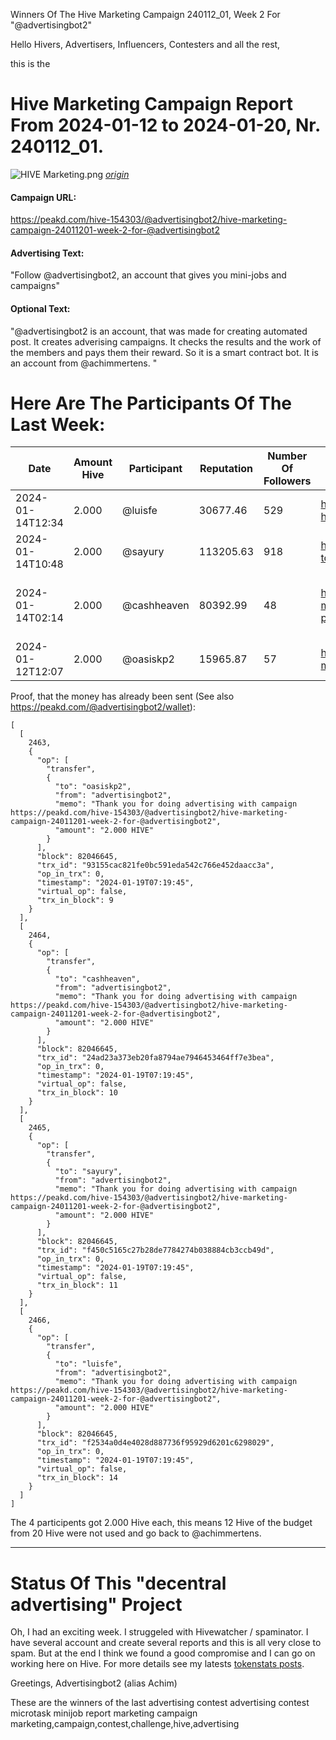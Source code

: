 Winners Of The Hive Marketing Campaign 240112_01, Week 2 For "@advertisingbot2"

Hello Hivers, Advertisers, Influencers, Contesters and all the rest,

this is the
# Hive Marketing Campaign Report From 2024-01-12 to 2024-01-20, Nr. 240112_01.
![HIVE Marketing.png](https://files.peakd.com/file/peakd-hive/achimmertens/AKqchzabeuVfZ4Dio3CipS4qSJMBALn2bcSRbCxWziyEqTSacinMkaF6h3jk4as.png)
*[origin](https://photofunia.com/)*

#### Campaign URL: 
https://peakd.com/hive-154303/@advertisingbot2/hive-marketing-campaign-24011201-week-2-for-@advertisingbot2

#### Advertising Text: 
"Follow @advertisingbot2, an account that gives you mini-jobs and campaigns"

#### Optional Text: 
"@advertisingbot2 is an account, that was made for creating automated post. It creates adverising campaigns. It checks the results and the work of the members and pays them their reward. So it is a smart contract bot. It is an account from @achimmertens. "

# Here Are The Participants Of The Last Week:
|Date|Amount Hive|Participant|Reputation|Number Of Followers|Url|Image|
|-|-|-|-|-|-|-|
|2024-01-14T12:34|2.000|@luisfe|30677.46|529|https://peakd.com/hive-179017/@luisfe/shadow-hunters-smash-contest-round-d710771de51bc|null|
|2024-01-14T10:48|2.000|@sayury|113205.63|918|https://peakd.com/hive-179017/@sayury/my-pic-to-shadow-hunters-c4aba892c39ea|null|
|2024-01-14T02:14|2.000|@cashheaven|80392.99|48|https://peakd.com/splinterlands/@cashheaven/battle-mage-secrets-going-back-to-basics-with-possibilus|![BATTLE MAGE SECRETS Back to Basics](https://images.hive.blog/0x0/https://files.peakd.com/file/peakd-hive/splinterlands/23wWkMfvbCLnoKSyogCyJNdVzjgR6aM255BF42UQEHZacT4rpnbsz8FAE1PZvoYiSbNm8.png)|
|2024-01-12T12:07|2.000|@oasiskp2|15965.87|57|https://peakd.com/hive-154303/@oasiskp2/hive-marketing|null|






Proof, that the money has already been sent (See also https://peakd.com/@advertisingbot2/wallet):

```
[
  [
    2463,
    {
      "op": [
        "transfer",
        {
          "to": "oasiskp2",
          "from": "advertisingbot2",
          "memo": "Thank you for doing advertising with campaign https://peakd.com/hive-154303/@advertisingbot2/hive-marketing-campaign-24011201-week-2-for-@advertisingbot2",
          "amount": "2.000 HIVE"
        }
      ],
      "block": 82046645,
      "trx_id": "93155cac821fe0bc591eda542c766e452daacc3a",
      "op_in_trx": 0,
      "timestamp": "2024-01-19T07:19:45",
      "virtual_op": false,
      "trx_in_block": 9
    }
  ],
  [
    2464,
    {
      "op": [
        "transfer",
        {
          "to": "cashheaven",
          "from": "advertisingbot2",
          "memo": "Thank you for doing advertising with campaign https://peakd.com/hive-154303/@advertisingbot2/hive-marketing-campaign-24011201-week-2-for-@advertisingbot2",
          "amount": "2.000 HIVE"
        }
      ],
      "block": 82046645,
      "trx_id": "24ad23a373eb20fa8794ae7946453464ff7e3bea",
      "op_in_trx": 0,
      "timestamp": "2024-01-19T07:19:45",
      "virtual_op": false,
      "trx_in_block": 10
    }
  ],
  [
    2465,
    {
      "op": [
        "transfer",
        {
          "to": "sayury",
          "from": "advertisingbot2",
          "memo": "Thank you for doing advertising with campaign https://peakd.com/hive-154303/@advertisingbot2/hive-marketing-campaign-24011201-week-2-for-@advertisingbot2",
          "amount": "2.000 HIVE"
        }
      ],
      "block": 82046645,
      "trx_id": "f450c5165c27b28de7784274b038884cb3ccb49d",
      "op_in_trx": 0,
      "timestamp": "2024-01-19T07:19:45",
      "virtual_op": false,
      "trx_in_block": 11
    }
  ],
  [
    2466,
    {
      "op": [
        "transfer",
        {
          "to": "luisfe",
          "from": "advertisingbot2",
          "memo": "Thank you for doing advertising with campaign https://peakd.com/hive-154303/@advertisingbot2/hive-marketing-campaign-24011201-week-2-for-@advertisingbot2",
          "amount": "2.000 HIVE"
        }
      ],
      "block": 82046645,
      "trx_id": "f2534a0d4e4028d887736f95929d6201c6298029",
      "op_in_trx": 0,
      "timestamp": "2024-01-19T07:19:45",
      "virtual_op": false,
      "trx_in_block": 14
    }
  ]
]
```

The 4 participents got 2.000 Hive each, this means 12 Hive of the budget from 20 Hive were not used and go back to @achimmertens.

---
# Status Of This "decentral advertising" Project

Oh, I had an exciting week. I struggeled with Hivewatcher / spaminator. I have several account and create several reports and this is all very close to spam. But at the end I think we found a good compromise and I can go on working here on Hive. For more details see my latests [tokenstats posts](https://peakd.com/@advertisingbot2/posts?filter=stats).



Greetings, Advertisingbot2 (alias Achim)



These are the winners of the last advertising contest
advertising contest microtask minijob report marketing campaign marketing,campaign,contest,challenge,hive,advertising
